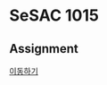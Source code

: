 # SeSAC 1015 
## Assignment
[이동하기](https://github.com/urijan44/SeSAC-Assignments/blob/main/TrendMedia/README.md)